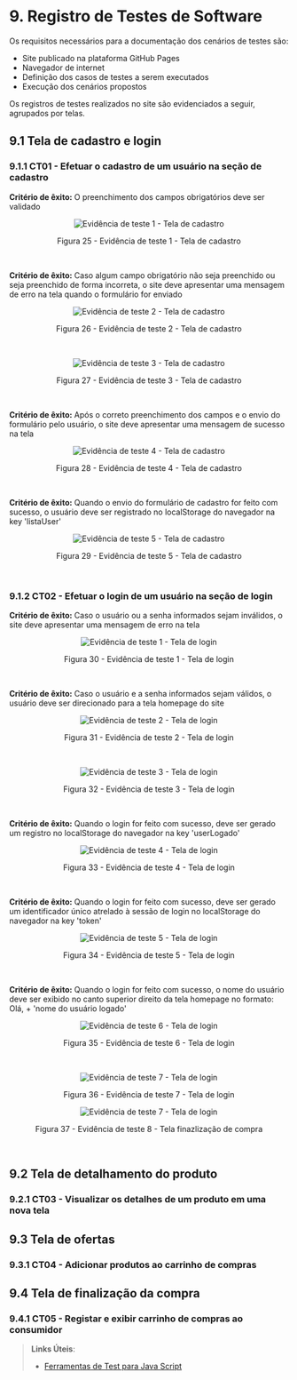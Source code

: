 # 9. Registro de Testes de Software

<p align="justify">Os requisitos necessários para a documentação dos cenários de testes são:</p>

- Site publicado na plataforma GitHub Pages
- Navegador de internet
- Definição dos casos de testes a serem executados
- Execução dos cenários propostos

Os registros de testes realizados no site são evidenciados a seguir, agrupados por telas.

## 9.1 Tela de cadastro e login

### 9.1.1 CT01 - Efetuar o cadastro de um usuário na seção de cadastro

**Critério de êxito:** O preenchimento dos campos obrigatórios deve ser validado

<p align="center">
  <img src="https://raw.githubusercontent.com/ICEI-PUC-Minas-PMV-ADS/pmv-ads-2021-2-e1-proj-web-t5-g1-comercio-eletronico/main/docs/img/EVT%201.png?raw=true" alt="Evidência de teste 1 - Tela de cadastro">
</p>
<p align="center">Figura 25 - Evidência de teste 1 - Tela de cadastro</p>

</br>

**Critério de êxito:** Caso algum campo obrigatório não seja preenchido ou seja preenchido de forma incorreta, o site deve apresentar uma mensagem de erro na tela quando o formulário for enviado

<p align="center">
  <img src="https://raw.githubusercontent.com/ICEI-PUC-Minas-PMV-ADS/pmv-ads-2021-2-e1-proj-web-t5-g1-comercio-eletronico/main/docs/img/EVT%202.png?raw=true" alt="Evidência de teste 2 - Tela de cadastro">
</p>
<p align="center">Figura 26 - Evidência de teste 2 - Tela de cadastro</p>

</br>

<p align="center">
  <img src="https://raw.githubusercontent.com/ICEI-PUC-Minas-PMV-ADS/pmv-ads-2021-2-e1-proj-web-t5-g1-comercio-eletronico/main/docs/img/EVT%203..png?raw=true" alt="Evidência de teste 3 - Tela de cadastro">
</p>
<p align="center">Figura 27 - Evidência de teste 3 - Tela de cadastro</p>

</br>

**Critério de êxito:** Após o correto preenchimento dos campos e o envio do formulário pelo usuário, o site deve apresentar uma mensagem de sucesso na tela

<p align="center">
  <img src="https://raw.githubusercontent.com/ICEI-PUC-Minas-PMV-ADS/pmv-ads-2021-2-e1-proj-web-t5-g1-comercio-eletronico/main/docs/img/EVT%204.png?raw=true" alt="Evidência de teste 4 - Tela de cadastro">
</p>
<p align="center">Figura 28 - Evidência de teste 4 - Tela de cadastro</p>

</br>

**Critério de êxito:** Quando o envio do formulário de cadastro for feito com sucesso, o usuário deve ser registrado no localStorage do navegador na key 'listaUser'

<p align="center">
  <img src="https://github.com/ICEI-PUC-Minas-PMV-ADS/pmv-ads-2021-2-e1-proj-web-t5-g1-comercio-eletronico/blob/main/docs/img/EVT%205.png?raw=true?raw=true" alt="Evidência de teste 5 - Tela de cadastro">
</p>
<p align="center">Figura 29 - Evidência de teste 5 - Tela de cadastro</p>

</br>

### 9.1.2 CT02 - Efetuar o login de um usuário na seção de login

**Critério de êxito:** Caso o usuário ou a senha informados sejam inválidos, o site deve apresentar uma mensagem de erro na tela

<p align="center">
  <img src="https://raw.githubusercontent.com/ICEI-PUC-Minas-PMV-ADS/pmv-ads-2021-2-e1-proj-web-t5-g1-comercio-eletronico/main/docs/img/EVT%206.png?raw=true" alt="Evidência de teste 1 - Tela de login">
</p>
<p align="center">Figura 30 - Evidência de teste 1 - Tela de login</p>

</br>

**Critério de êxito:** Caso o usuário e a senha informados sejam válidos, o usuário deve ser direcionado para a tela homepage do site

<p align="center">
  <img src="https://raw.githubusercontent.com/ICEI-PUC-Minas-PMV-ADS/pmv-ads-2021-2-e1-proj-web-t5-g1-comercio-eletronico/main/docs/img/EVT%207.png?raw=true" alt="Evidência de teste 2 - Tela de login">
</p>
<p align="center">Figura 31 - Evidência de teste 2 - Tela de login</p>

</br>

<p align="center">
  <img src="https://raw.githubusercontent.com/ICEI-PUC-Minas-PMV-ADS/pmv-ads-2021-2-e1-proj-web-t5-g1-comercio-eletronico/main/docs/img/EVT%208.png?raw=true" alt="Evidência de teste 3 - Tela de login">
</p>
<p align="center">Figura 32 - Evidência de teste 3 - Tela de login</p>

</br>

**Critério de êxito:** Quando o login for feito com sucesso, deve ser gerado um registro no localStorage do navegador na key 'userLogado'

<p align="center">
  <img src="https://raw.githubusercontent.com/ICEI-PUC-Minas-PMV-ADS/pmv-ads-2021-2-e1-proj-web-t5-g1-comercio-eletronico/main/docs/img/EVT%209.png?raw=true" alt="Evidência de teste 4 - Tela de login">
</p>
<p align="center">Figura 33 - Evidência de teste 4 - Tela de login</p>

</br>

**Critério de êxito:** Quando o login for feito com sucesso, deve ser gerado um identificador único atrelado à sessão de login no localStorage do navegador na key 'token'

<p align="center">
  <img src="https://raw.githubusercontent.com/ICEI-PUC-Minas-PMV-ADS/pmv-ads-2021-2-e1-proj-web-t5-g1-comercio-eletronico/main/docs/img/EVT%2010.png?raw=true" alt="Evidência de teste 5 - Tela de login">
</p>
<p align="center">Figura 34 - Evidência de teste 5 - Tela de login</p>

</br>

**Critério de êxito:** Quando o login for feito com sucesso, o nome do usuário deve ser exibido no canto superior direito da tela homepage no formato: Olá, + 'nome do usuário logado'

<p align="center">
  <img src="https://raw.githubusercontent.com/ICEI-PUC-Minas-PMV-ADS/pmv-ads-2021-2-e1-proj-web-t5-g1-comercio-eletronico/main/docs/img/EVT%2011..png?raw=true" alt="Evidência de teste 6 - Tela de login">
</p>
<p align="center">Figura 35 - Evidência de teste 6 - Tela de login</p>

</br>

<p align="center">
  <img src="https://raw.githubusercontent.com/ICEI-PUC-Minas-PMV-ADS/pmv-ads-2021-2-e1-proj-web-t5-g1-comercio-eletronico/main/docs/img/EVT%2012.png?raw=true" alt="Evidência de teste 7 - Tela de login">
</p>
<p align="center">Figura 36 - Evidência de teste 7 - Tela de login</p>

<p align="center">
  <img src="https://raw.githubusercontent.com/ICEI-PUC-Minas-PMV-ADS/pmv-ads-2021-2-e1-proj-web-t5-g1-comercio-eletronico/main/docs/img/EVT%2012.png?raw=true" alt="Evidência de teste 7 - Tela de login">
</p>
<p align="center">Figura 37 - Evidência de teste 8 - Tela finazlização de compra</p>

</br>

## 9.2 Tela de detalhamento do produto
### 9.2.1 CT03 - Visualizar os detalhes de um produto em uma nova tela



## 9.3 Tela de ofertas 
### 9.3.1 CT04 - Adicionar produtos ao carrinho de compras



## 9.4 Tela de finalização da compra 
### 9.4.1 CT05 - Registar e exibir carrinho de compras ao consumidor



> **Links Úteis**:
> - [Ferramentas de Test para Java Script](https://geekflare.com/javascript-unit-testing/)
